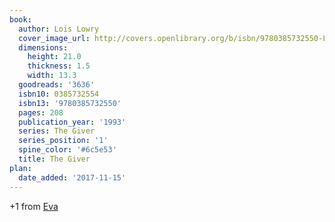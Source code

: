 ```yaml
---
book:
  author: Lois Lowry
  cover_image_url: http://covers.openlibrary.org/b/isbn/9780385732550-L.jpg
  dimensions:
    height: 21.0
    thickness: 1.5
    width: 13.3
  goodreads: '3636'
  isbn10: 0385732554
  isbn13: '9780385732550'
  pages: 208
  publication_year: '1993'
  series: The Giver
  series_position: '1'
  spine_color: '#6c5e53'
  title: The Giver
plan:
  date_added: '2017-11-15'
---
```


+1 from [Eva](https://literatur.social/@Columbia/104231525124552719)
